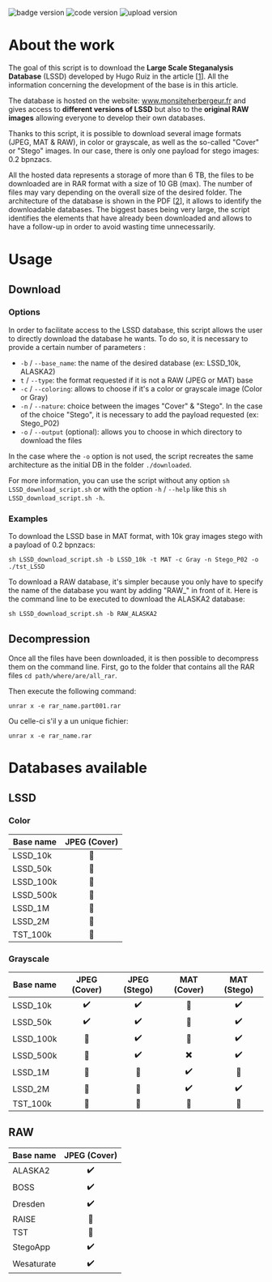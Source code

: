 ![badge version](https://img.shields.io/static/v1?style=plastic&label=Version&message=0.4&color=yellow)
![code version](https://img.shields.io/static/v1?style=plastic&label=Code&message=up-to-date&color=brightgreen)
![upload version](https://img.shields.io/static/v1?style=plastic&label=Upload&message=current&color=critical)

# About the work
The goal of this script is to download the **Large Scale Steganalysis Database** (LSSD) developed by Hugo Ruiz in the
article [[1]]. All the information concerning the development of the base is in this article.

The database is hosted on the website: www.monsiteherbergeur.fr and gives access to **different versions of LSSD** but
also to the **original RAW images** allowing everyone to develop their own databases.

Thanks to this script, it is possible to download several image formats (JPEG, MAT & RAW), in color or grayscale, as
well as the so-called "Cover" or "Stego" images. In our case, there is only one payload for stego images: 0.2 bpnzacs.
 
All the hosted data represents a storage of more than 6 TB, the files to be downloaded are in RAR format with a size
of 10 GB (max). The number of files may vary depending on the overall size of the desired folder. The architecture of
the database is shown in the PDF [[2]], it allows to identify the downloadable databases. The biggest bases being very
large, the script identifies the elements that have already been downloaded and allows to have a follow-up in order
to avoid wasting time unnecessarily.
 
# Usage
## Download
### Options
 In order to facilitate access to the LSSD database, this script allows the user to directly download the database he
wants. To do so, it is necessary to provide a certain number of parameters :
- `-b` / `--base_name`: the name of the desired database (ex: LSSD_10k, ALASKA2)
- `t` / `--type`: the format requested if it is not a RAW (JPEG or MAT) base
- `-c` / `--coloring`: allows to choose if it's a color or grayscale image (Color or Gray)
- `-n` / `--nature`: choice between the images "Cover" & "Stego". In the case of the choice "Stego", it is necessary
to add the payload requested (ex: Stego_P02)
- `-o` / `--output` (optional): allows you to choose in which directory to download the files

In the case where the `-o` option is not used, the script recreates the same architecture as the initial DB in the
folder `./downloaded`.

For more information, you can use the script without any option `sh LSSD_download_script.sh` or with the option
 `-h` / `--help` like this `sh LSSD_download_script.sh -h`.

### Examples
To download the LSSD base in MAT format, with 10k gray images stego with a payload of 0.2 bpnzacs:

    sh LSSD_download_script.sh -b LSSD_10k -t MAT -c Gray -n Stego_P02 -o ./tst_LSSD

To download a RAW database, it's simpler because you only have to specify the name of the database you want by adding
"RAW_" in front of it. Here is the command line to be executed to download the ALASKA2 database:

    sh LSSD_download_script.sh -b RAW_ALASKA2

## Decompression
Once all the files have been downloaded, it is then possible to decompress them on the command line. First, go to the
folder that contains all the RAR files `cd path/where/are/all_rar`.

Then execute the following command:

    unrar x -e rar_name.part001.rar

Ou celle-ci s'il y a un unique fichier:

    unrar x -e rar_name.rar

# Databases available
## LSSD
### Color
| Base name 	|   JPEG (Cover)  	|
|-----------	|:---------------:	|
| LSSD_10k  	| :no_entry_sign: 	|
| LSSD_50k  	| :no_entry_sign: 	|
| LSSD_100k 	| :no_entry_sign: 	|
| LSSD_500k 	| :no_entry_sign: 	|
| LSSD_1M   	| :no_entry_sign: 	|
| LSSD_2M   	| :no_entry_sign: 	|
| TST_100k  	| :no_entry_sign: 	|

### Grayscale
| Base name 	|    JPEG (Cover)    	|    JPEG (Stego)    	|        MAT (Cover)       	|     MAT (Stego)    	|
|-----------	|:------------------:	|:------------------:	|:------------------------:	|:------------------:	|
| LSSD_10k  	| :heavy_check_mark: 	| :heavy_check_mark: 	|      :no_entry_sign:     	| :heavy_check_mark: 	|
| LSSD_50k  	| :heavy_check_mark: 	| :heavy_check_mark: 	|      :no_entry_sign:     	| :heavy_check_mark: 	|
| LSSD_100k 	|   :no_entry_sign:  	| :heavy_check_mark: 	|      :no_entry_sign:     	| :heavy_check_mark: 	|
| LSSD_500k 	|   :no_entry_sign:  	| :heavy_check_mark: 	| :heavy_multiplication_x: 	| :heavy_check_mark: 	|
| LSSD_1M   	|   :no_entry_sign:  	|   :no_entry_sign:  	|    :heavy_check_mark:    	|   :no_entry_sign:  	|
| LSSD_2M   	|   :no_entry_sign:  	|   :no_entry_sign:  	|    :heavy_check_mark:    	| :heavy_check_mark: 	|
| TST_100k  	|   :no_entry_sign:  	|   :no_entry_sign:  	|      :no_entry_sign:     	|   :no_entry_sign:  	|

## RAW
| Base name  	|    JPEG (Cover)    	|
|------------	|:------------------:	|
| ALASKA2    	| :heavy_check_mark: 	|
| BOSS       	| :heavy_check_mark: 	|
| Dresden    	| :heavy_check_mark: 	|
| RAISE      	|   :no_entry_sign:  	|
| TST        	|   :no_entry_sign:  	|
| StegoApp   	| :heavy_check_mark: 	|
| Wesaturate 	| :heavy_check_mark: 	|

[1]: Creation_GrandeBase_Steganalyse_DL.pdf
[2]: DB_structure.pdf